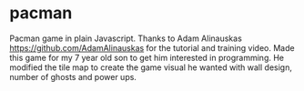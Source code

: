 # pacman
Pacman game in plain Javascript. Thanks to Adam Alinauskas https://github.com/AdamAlinauskas for the tutorial and training video. Made this game for my 7 year old son to get him interested in programming. He modified the tile map to create the game visual he wanted with wall design, number of ghosts and power ups. 
